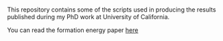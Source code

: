 # 
This repository contains some of the scripts used in producing the results published during my PhD work at University of California.

You can read the formation energy paper [here](https://www.sciencedirect.com/science/article/pii/S1005030222007526)

